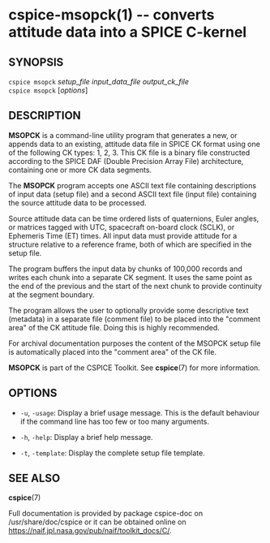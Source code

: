 cspice-msopck(1) -- converts attitude data into a SPICE C-kernel
================================================================

SYNOPSIS
--------
`cspice msopck` _setup_file_ _input_data_file_ _output_ck_file_  
`cspice msopck` [_options_]


DESCRIPTION
-----------
**MSOPCK** is a command-line utility program that generates a new, or appends
data to an existing, attitude data file in SPICE CK format using one of the
following CK types: 1, 2, 3. This CK file is a binary file constructed
according to the SPICE DAF (Double Precision Array File) architecture,
containing one or more CK data segments.

The **MSOPCK** program accepts one ASCII text file containing descriptions of
input data (setup file) and a second ASCII text file (input file) containing
the source attitude data to be processed.

Source attitude data can be time ordered lists of quaternions, Euler angles, or
matrices tagged with UTC, spacecraft on-board clock (SCLK), or Ephemeris Time
(ET) times. All input data must provide attitude for a structure relative to a
reference frame, both of which are specified in the setup file.

The program buffers the input data by chunks of 100,000 records and writes each
chunk into a separate CK segment. It uses the same point as the end of the
previous and the start of the next chunk to provide continuity at the segment
boundary.

The program allows the user to optionally provide some descriptive text
(metadata) in a separate file (comment file) to be placed into the "comment
area" of the CK attitude file. Doing this is highly recommended.

For archival documentation purposes the content of the MSOPCK setup file is
automatically placed into the "comment area" of the CK file.

**MSOPCK** is part of the CSPICE Toolkit. See **cspice**(7) for more
information.


OPTIONS
-------

 * `-u`, `-usage`:
    Display a brief usage message. This is the default behaviour if the
    command line has too few or too many arguments.

 * `-h`, `-help`:
    Display a brief help message.

 * `-t`, `-template`:
    Display the complete setup file template.


SEE ALSO
--------
**cspice**(7)

Full documentation is provided by package cspice-doc on /usr/share/doc/cspice
or it can be obtained online on https://naif.jpl.nasa.gov/pub/naif/toolkit_docs/C/.

